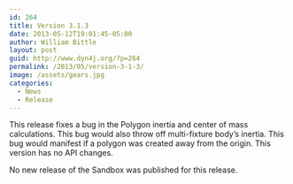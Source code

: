 ```yaml
---
id: 264
title: Version 3.1.3
date: 2013-05-12T19:01:45-05:00
author: William Bittle
layout: post
guid: http://www.dyn4j.org/?p=264
permalink: /2013/05/version-3-1-3/
image: /assets/gears.jpg
categories:
  - News
  - Release
---
```

This release fixes a bug in the Polygon inertia and center of mass calculations. This bug would also throw off multi-fixture body&#8217;s inertia. This bug would manifest if a polygon was created away from the origin. This version has no API changes.

No new release of the Sandbox was published for this release.